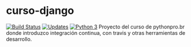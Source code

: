 # curso-django
[![Build Status](https://travis-ci.org/alexandersilvera/curso-django.svg?branch=master)](https://travis-ci.org/alexandersilvera/curso-django)
[![Updates](https://pyup.io/repos/github/alexandersilvera/curso-django/shield.svg)](https://pyup.io/repos/github/alexandersilvera/curso-django/)
[![Python 3](https://pyup.io/repos/github/alexandersilvera/curso-django/python-3-shield.svg)](https://pyup.io/repos/github/alexandersilvera/curso-django/)
Proyecto del curso de pythonpro.br donde introduzco integración continua,
con travis y otras herramientas de desarrollo.
